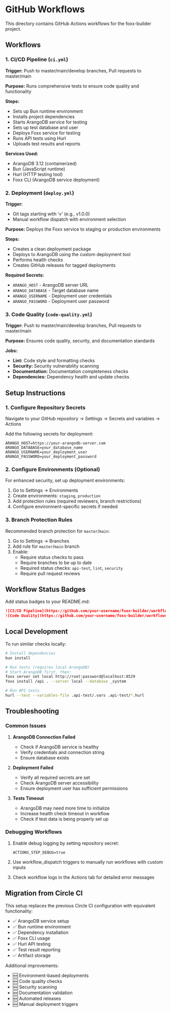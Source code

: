 # GitHub Workflows

This directory contains GitHub Actions workflows for the foxx-builder project.

## Workflows

### 1. CI/CD Pipeline (`ci.yml`)

**Trigger:** Push to master/main/develop branches, Pull requests to master/main

**Purpose:** Runs comprehensive tests to ensure code quality and functionality

**Steps:**
- Sets up Bun runtime environment
- Installs project dependencies
- Starts ArangoDB service for testing
- Sets up test database and user
- Deploys Foxx service for testing
- Runs API tests using Hurl
- Uploads test results and reports

**Services Used:**
- ArangoDB 3.12 (containerized)
- Bun (JavaScript runtime)
- Hurl (HTTP testing tool)
- Foxx CLI (ArangoDB service deployment)

### 2. Deployment (`deploy.yml`)

**Trigger:** 
- Git tags starting with 'v' (e.g., v1.0.0)
- Manual workflow dispatch with environment selection

**Purpose:** Deploys the Foxx service to staging or production environments

**Steps:**
- Creates a clean deployment package
- Deploys to ArangoDB using the custom deployment tool
- Performs health checks
- Creates GitHub releases for tagged deployments

**Required Secrets:**
- `ARANGO_HOST` - ArangoDB server URL
- `ARANGO_DATABASE` - Target database name
- `ARANGO_USERNAME` - Deployment user credentials
- `ARANGO_PASSWORD` - Deployment user password

### 3. Code Quality (`code-quality.yml`)

**Trigger:** Push to master/main/develop branches, Pull requests to master/main

**Purpose:** Ensures code quality, security, and documentation standards

**Jobs:**
- **Lint:** Code style and formatting checks
- **Security:** Security vulnerability scanning
- **Documentation:** Documentation completeness checks
- **Dependencies:** Dependency health and update checks

## Setup Instructions

### 1. Configure Repository Secrets

Navigate to your GitHub repository → Settings → Secrets and variables → Actions

Add the following secrets for deployment:

```
ARANGO_HOST=https://your-arangodb-server.com
ARANGO_DATABASE=your_database_name
ARANGO_USERNAME=your_deployment_user
ARANGO_PASSWORD=your_deployment_password
```

### 2. Configure Environments (Optional)

For enhanced security, set up deployment environments:

1. Go to Settings → Environments
2. Create environments: `staging`, `production`
3. Add protection rules (required reviewers, branch restrictions)
4. Configure environment-specific secrets if needed

### 3. Branch Protection Rules

Recommended branch protection for `master`/`main`:

1. Go to Settings → Branches
2. Add rule for `master`/`main` branch
3. Enable:
   - Require status checks to pass
   - Require branches to be up to date
   - Required status checks: `api-test`, `lint`, `security`
   - Require pull request reviews

## Workflow Status Badges

Add status badges to your README.md:

```markdown
![CI/CD Pipeline](https://github.com/your-username/foxx-builder/workflows/CI/CD%20Pipeline/badge.svg)
![Code Quality](https://github.com/your-username/foxx-builder/workflows/Code%20Quality/badge.svg)
```

## Local Development

To run similar checks locally:

```bash
# Install dependencies
bun install

# Run tests (requires local ArangoDB)
# Start ArangoDB first, then:
foxx server set local http://root:password@localhost:8529
foxx install /api . --server local --database _system

# Run API tests
hurl --test --variables-file .api-test/.vars .api-test/*.hurl
```

## Troubleshooting

### Common Issues

1. **ArangoDB Connection Failed**
   - Check if ArangoDB service is healthy
   - Verify credentials and connection string
   - Ensure database exists

2. **Deployment Failed**
   - Verify all required secrets are set
   - Check ArangoDB server accessibility
   - Ensure deployment user has sufficient permissions

3. **Tests Timeout**
   - ArangoDB may need more time to initialize
   - Increase health check timeout in workflow
   - Check if test data is being properly set up

### Debugging Workflows

1. Enable debug logging by setting repository secret:
   ```
   ACTIONS_STEP_DEBUG=true
   ```

2. Use workflow_dispatch triggers to manually run workflows with custom inputs

3. Check workflow logs in the Actions tab for detailed error messages

## Migration from Circle CI

This setup replaces the previous Circle CI configuration with equivalent functionality:

- ✅ ArangoDB service setup
- ✅ Bun runtime environment
- ✅ Dependency installation
- ✅ Foxx CLI usage
- ✅ Hurl API testing
- ✅ Test result reporting
- ✅ Artifact storage

Additional improvements:
- 🆕 Environment-based deployments
- 🆕 Code quality checks
- 🆕 Security scanning
- 🆕 Documentation validation
- 🆕 Automated releases
- 🆕 Manual deployment triggers